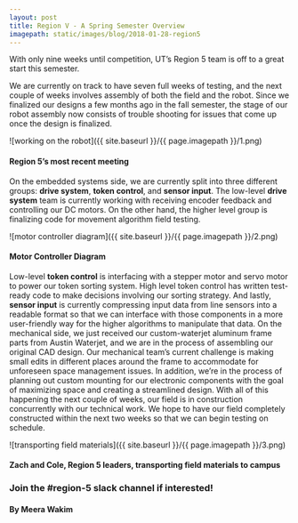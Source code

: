 ```yaml
---
layout: post
title: Region V - A Spring Semester Overview
imagepath: static/images/blog/2018-01-28-region5
---
```


With only nine weeks until competition, UT’s Region 5 team is off to a great start this semester.

We are currently on track to have seven full weeks of testing, and the next couple of weeks involves assembly of both the field and the robot. Since we finalized our designs a few months ago in the fall semester, the stage of our robot assembly now consists of trouble shooting for issues that come up once the design is finalized.

![working on the robot]({{ site.baseurl }}/{{ page.imagepath }}/1.png)
#### Region 5’s most recent meeting

On the embedded systems side, we are currently split into three different groups: **drive system**, **token control**, and **sensor input**. The low-level **drive system** team is currently working with receiving encoder feedback and controlling our DC motors. On the other hand, the higher level group is finalizing code for movement algorithm field testing. 

![motor controller diagram]({{ site.baseurl }}/{{ page.imagepath }}/2.png)
#### Motor Controller Diagram

Low-level **token control** is interfacing with a stepper motor and servo motor to power our token sorting system. High level token control has written test-ready code to make decisions involving our sorting strategy.
And lastly, **sensor input** is currently compressing input data from line sensors into a readable format so that we can interface with those components in a more user-friendly way for the higher algorithms to manipulate that data. 
On the mechanical side, we just received our custom-waterjet aluminum frame parts from Austin Waterjet, and we are in the process of assembling our original CAD design. Our mechanical team’s current challenge is making small edits in different places around the frame to accommodate for unforeseen space management issues. In addition, we’re in the process of planning out custom mounting for our electronic components with the goal of maximizing space and creating a streamlined design. 
With all of this happening the next couple of weeks, our field is in construction concurrently with our technical work. We hope to have our field completely constructed within the next two weeks so that we can begin testing on schedule. 

![transporting field materials]({{ site.baseurl }}/{{ page.imagepath }}/3.png)
#### Zach and Cole, Region 5 leaders, transporting field materials to campus

### Join the #region-5 slack channel if interested!

#### By Meera Wakim
